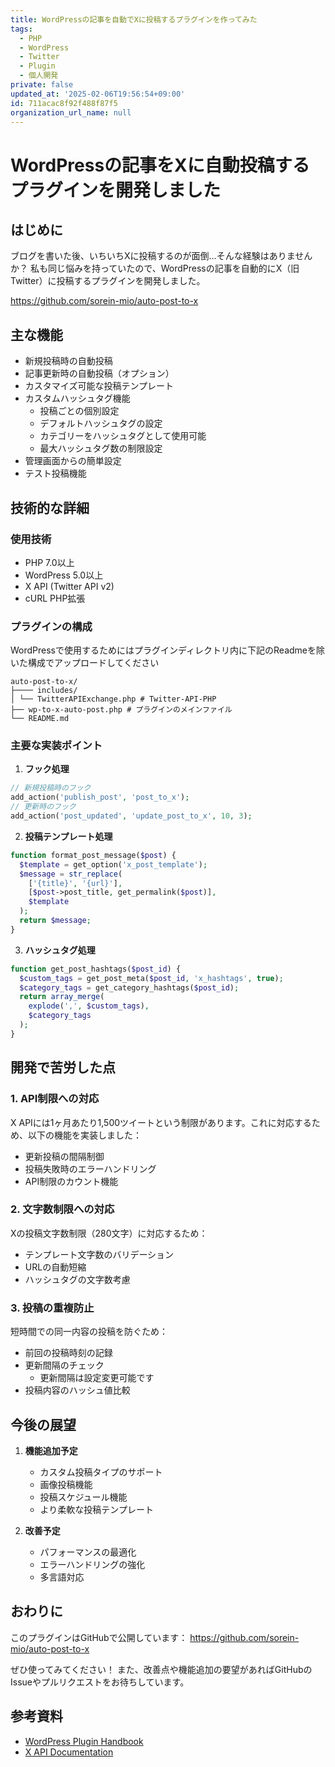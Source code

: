 ```yaml
---
title: WordPressの記事を自動でXに投稿するプラグインを作ってみた
tags:
  - PHP
  - WordPress
  - Twitter
  - Plugin
  - 個人開発
private: false
updated_at: '2025-02-06T19:56:54+09:00'
id: 711acac8f92f488f87f5
organization_url_name: null
---
```


# WordPressの記事をXに自動投稿するプラグインを開発しました

## はじめに

ブログを書いた後、いちいちXに投稿するのが面倒...そんな経験はありませんか？
私も同じ悩みを持っていたので、WordPressの記事を自動的にX（旧Twitter）に投稿するプラグインを開発しました。

https://github.com/sorein-mio/auto-post-to-x

## 主な機能

- 新規投稿時の自動投稿
- 記事更新時の自動投稿（オプション）
- カスタマイズ可能な投稿テンプレート
- カスタムハッシュタグ機能
  - 投稿ごとの個別設定
  - デフォルトハッシュタグの設定
  - カテゴリーをハッシュタグとして使用可能
  - 最大ハッシュタグ数の制限設定
- 管理画面からの簡単設定
- テスト投稿機能

## 技術的な詳細

### 使用技術
- PHP 7.0以上
- WordPress 5.0以上
- X API (Twitter API v2)
- cURL PHP拡張

### プラグインの構成
WordPressで使用するためにはプラグインディレクトリ内に下記のReadmeを除いた構成でアップロードしてください

```plaintext
auto-post-to-x/
├──── includes/
│ └── TwitterAPIExchange.php # Twitter-API-PHP
├── wp-to-x-auto-post.php # プラグインのメインファイル
└── README.md
```

### 主要な実装ポイント

1. **フック処理**
```php
// 新規投稿時のフック
add_action('publish_post', 'post_to_x');
// 更新時のフック
add_action('post_updated', 'update_post_to_x', 10, 3);
```

2. **投稿テンプレート処理**

```php
function format_post_message($post) {
  $template = get_option('x_post_template');
  $message = str_replace(
    ['{title}', '{url}'],
    [$post->post_title, get_permalink($post)],
    $template
  );
  return $message;
}
```

3. **ハッシュタグ処理**
   
```php
function get_post_hashtags($post_id) {
  $custom_tags = get_post_meta($post_id, 'x_hashtags', true);
  $category_tags = get_category_hashtags($post_id);
  return array_merge(
    explode(',', $custom_tags),
    $category_tags
  );
}
```

## 開発で苦労した点

### 1. API制限への対応
X APIには1ヶ月あたり1,500ツイートという制限があります。これに対応するため、以下の機能を実装しました：

- 更新投稿の間隔制御
- 投稿失敗時のエラーハンドリング
- API制限のカウント機能

### 2. 文字数制限への対応
Xの投稿文字数制限（280文字）に対応するため：

- テンプレート文字数のバリデーション
- URLの自動短縮
- ハッシュタグの文字数考慮

### 3. 投稿の重複防止
短時間での同一内容の投稿を防ぐため：

- 前回の投稿時刻の記録
- 更新間隔のチェック
  - 更新間隔は設定変更可能です  
- 投稿内容のハッシュ値比較

## 今後の展望

1. **機能追加予定**
   - カスタム投稿タイプのサポート
   - 画像投稿機能
   - 投稿スケジュール機能
   - より柔軟な投稿テンプレート

2. **改善予定**
   - パフォーマンスの最適化
   - エラーハンドリングの強化
   - 多言語対応

## おわりに

このプラグインはGitHubで公開しています：
https://github.com/sorein-mio/auto-post-to-x

ぜひ使ってみてください！
また、改善点や機能追加の要望があればGitHubのIssueやプルリクエストをお待ちしています。

## 参考資料
- [WordPress Plugin Handbook](https://developer.wordpress.org/plugins/)
- [X API Documentation](https://developer.twitter.com/en/docs)
